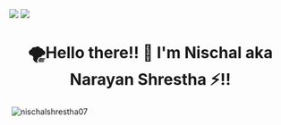 
<img src="https://camo.githubusercontent.com/f68e1dadfdb6904f8320b8f20e1794d39efeb536fbe9b5d9891a64e5bb730b0a/68747470733a2f2f7777772e63617265657267756964652e636f6d2f6361726565722f77702d636f6e74656e742f75706c6f6164732f323032302f30332f67697068792d372e676966" />
<img src="https://www.google.com/url?sa=i&url=https%3A%2F%2Fgist.github.com%2F106aa0f37f016eda7ec65de5acb90471&psig=AOvVaw3HvUpgGCKAT8vIAjuGo1KL&ust=1725284384782000&source=images&cd=vfe&opi=89978449&ved=0CBMQjRxqFwoTCPjDyrfvoYgDFQAAAAAdAAAAABA5" />
<h1 align="center">🌪️Hello there!! 👋 I'm Nischal aka Narayan Shrestha ⚡‼️</h1>
<p>&nbsp;<img align="center" src="https://github-readme-stats.vercel.app/api?username=nischalshrestha07&show_icons=true&locale=en" alt="nischalshrestha07" /></p>


